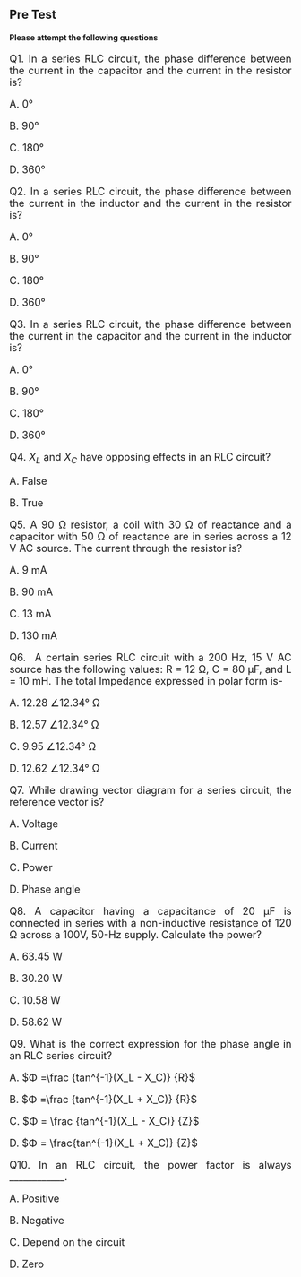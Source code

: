 
## Pre Test  
#### Please attempt the following questions

<div align="justify" style="font-size:18px;">

Q1. In a series RLC circuit, the phase difference between the current in the capacitor and the current in the resistor is?

A. 0°

B. 90°

C. 180°

D. 360°

Q2. In a series RLC circuit, the phase difference between the current in the inductor and the current in the resistor is?

A. 0°

B. 90°

C. 180°

D. 360°
 
Q3. In a series RLC circuit, the phase difference between the current in the capacitor and the current in the inductor is?

A. 0°

B. 90°

C. 180°

D. 360°

Q4. $X_L$ and $X_C$ have opposing effects in an RLC circuit?

A. False

B. True 
 
Q5. A 90 Ω resistor, a coil with 30 Ω of reactance and a capacitor with 50 Ω of reactance are in series across a 12 V AC source. The current through the resistor is?

A. 9 mA

B. 90 mA

C. 13 mA

D. 130 mA
 
Q6.  A certain series RLC circuit with a 200 Hz, 15 V AC source has the following values: R = 12 Ω, C = 80 μF, and L = 10 mH. The total Impedance expressed in polar form is-

A. 12.28 ∠12.34° Ω

B. 12.57 ∠12.34° Ω

C. 9.95 ∠12.34° Ω

D. 12.62 ∠12.34° Ω
 
Q7. While drawing vector diagram for a series circuit, the reference vector is?

A. Voltage

B. Current

C. Power

D. Phase angle
 
Q8. A capacitor having a capacitance of 20 μF is connected in series with a non-inductive resistance of 120 Ω across a 100V, 50-Hz supply. Calculate the power?

A. 63.45 W

B. 30.20 W

C. 10.58 W

D. 58.62 W

Q9. What is the correct expression for the phase angle in an RLC series circuit?

A. $Φ =\frac {tan^{-1}(X_L - X_C)} {R}$

B. $Φ =\frac {tan^{-1}(X_L + X_C)} {R}$

C. $Φ = \frac {tan^{-1}(X_L - X_C)} {Z}$

D. $Φ = \frac{tan^{-1}(X_L + X_C)} {Z}$

Q10. In an RLC circuit, the power factor is always ____________.

A. Positive

B. Negative

C. Depend on the circuit

D. Zero

</div>
